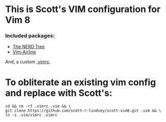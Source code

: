 
This is Scott's VIM configuration for Vim 8
===========================================

### Included packages:
 * [The NERD Tree](https://github.com/scrooloose/nerdtree)
 * [Vim-Airline](https://github.com/vim-airline/vim-airline)
 
And, a custom [.vimrc](./vimrc).



To obliterate an existing vim config and replace with Scott's:
==============================================================

    cd && rm -rf .vimrc .vim && \
    git clone https://github.com/scott-r-lindsey/scott-vim8.git .vim && \
    ln -s .vim/vimrc .vimrc


